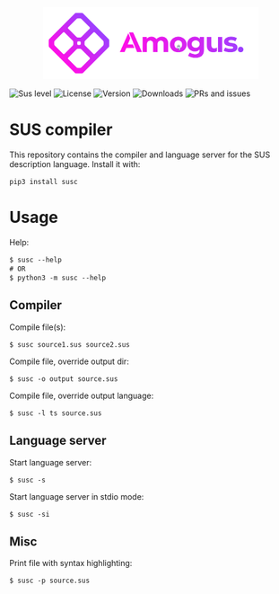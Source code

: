 <p align="center"><img src="https://github.com/amogus-api/info/raw/master/logos/logo_color_on_white.png" height="128"/></p>

![Sus level](https://img.shields.io/badge/sus%20level-150%25-red)
![License](https://img.shields.io/github/license/amogus-api/susc)
![Version](https://img.shields.io/pypi/v/susc)
![Downloads](https://img.shields.io/pypi/dm/susc)
![PRs and issues](https://img.shields.io/badge/PRs%20and%20issues-welcome-brightgreen)

# SUS compiler
This repository contains the compiler and language server for the SUS description language. Install it with:
```
pip3 install susc
```

# Usage
Help:
```
$ susc --help
# OR
$ python3 -m susc --help
```

## Compiler
Compile file(s):
```
$ susc source1.sus source2.sus
```

Compile file, override output dir:
```
$ susc -o output source.sus
```

Compile file, override output language:
```
$ susc -l ts source.sus
```

## Language server
Start language server:
```
$ susc -s
```

Start language server in stdio mode:
```
$ susc -si
```

## Misc
Print file with syntax highlighting:
```
$ susc -p source.sus
```

